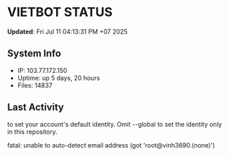 # VIETBOT STATUS
**Updated**: Fri Jul 11 04:13:31 PM +07 2025

## System Info
- IP: 103.77.172.150
- Uptime: up 5 days, 20 hours
- Files: 14837

## Last Activity

to set your account's default identity.
Omit --global to set the identity only in this repository.

fatal: unable to auto-detect email address (got 'root@vinh3690.(none)')
